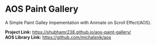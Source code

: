 # AOS Paint Gallery

A Simple Paint Galley Impementation with Animate on Scroll Effect(AOS). 

**Project Link:** https://shubhamr238.github.io/aos-paint-gallery/ \
**AOS Library Link:** https://github.com/michalsnik/aos

